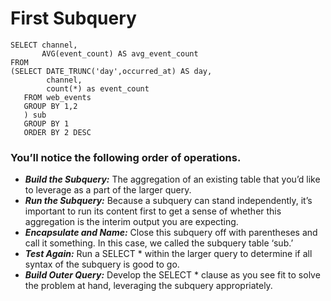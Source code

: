# First Subquery

    SELECT channel,
           AVG(event_count) AS avg_event_count
    FROM
    (SELECT DATE_TRUNC('day',occurred_at) AS day,
            channel,
            count(*) as event_count
       FROM web_events
       GROUP BY 1,2
       ) sub
       GROUP BY 1
       ORDER BY 2 DESC


### You’ll notice the following order of operations.
- ***Build the Subquery:*** The aggregation of an existing table that you’d like to leverage as a part of the larger query.
- ***Run the Subquery:*** Because a subquery can stand independently, it’s important to run its content first to get a sense of whether this aggregation is the interim output you are expecting.
- ***Encapsulate and Name:*** Close this subquery off with parentheses and call it something. In this case, we called the subquery table ‘sub.’
- ***Test Again:*** Run a SELECT * within the larger query to determine if all syntax of the subquery is good to go.
- ***Build Outer Query:*** Develop the SELECT * clause as you see fit to solve the problem at hand, leveraging the subquery appropriately.


